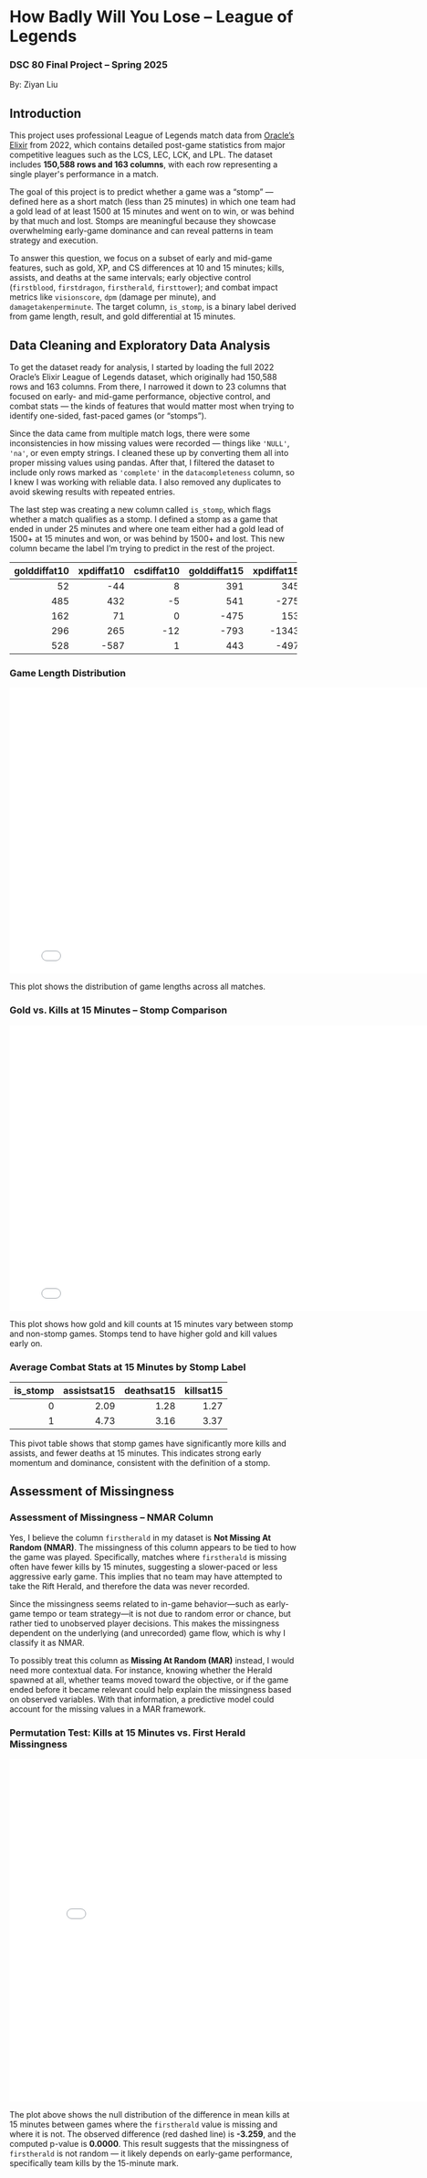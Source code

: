 # How Badly Will You Lose – League of Legends  
### DSC 80 Final Project – Spring 2025  
By: Ziyan Liu

## Introduction

This project uses professional League of Legends match data from [Oracle’s Elixir](https://oracleselixir.com/match-data/) from 2022, which contains detailed post-game statistics from major competitive leagues such as the LCS, LEC, LCK, and LPL. The dataset includes **150,588 rows and 163 columns**, with each row representing a single player's performance in a match.

The goal of this project is to predict whether a game was a “stomp” — defined here as a short match (less than 25 minutes) in which one team had a gold lead of at least 1500 at 15 minutes and went on to win, or was behind by that much and lost. Stomps are meaningful because they showcase overwhelming early-game dominance and can reveal patterns in team strategy and execution.

To answer this question, we focus on a subset of early and mid-game features, such as gold, XP, and CS differences at 10 and 15 minutes; kills, assists, and deaths at the same intervals; early objective control (`firstblood`, `firstdragon`, `firstherald`, `firsttower`); and combat impact metrics like `visionscore`, `dpm` (damage per minute), and `damagetakenperminute`. The target column, `is_stomp`, is a binary label derived from game length, result, and gold differential at 15 minutes.

## Data Cleaning and Exploratory Data Analysis

To get the dataset ready for analysis, I started by loading the full 2022 Oracle’s Elixir League of Legends dataset, which originally had 150,588 rows and 163 columns. From there, I narrowed it down to 23 columns that focused on early- and mid-game performance, objective control, and combat stats — the kinds of features that would matter most when trying to identify one-sided, fast-paced games (or “stomps”).

Since the data came from multiple match logs, there were some inconsistencies in how missing values were recorded — things like `'NULL'`, `'na'`, or even empty strings. I cleaned these up by converting them all into proper missing values using pandas. After that, I filtered the dataset to include only rows marked as `'complete'` in the `datacompleteness` column, so I knew I was working with reliable data. I also removed any duplicates to avoid skewing results with repeated entries.

The last step was creating a new column called `is_stomp`, which flags whether a match qualifies as a stomp. I defined a stomp as a game that ended in under 25 minutes and where one team either had a gold lead of 1500+ at 15 minutes and won, or was behind by 1500+ and lost. This new column became the label I’m trying to predict in the rest of the project.

|   golddiffat10 |   xpdiffat10 |   csdiffat10 |   golddiffat15 |   xpdiffat15 |   csdiffat15 |   killsat10 |   assistsat10 |   deathsat10 |   killsat15 |   assistsat15 |   deathsat15 |   firstblood |   firstdragon |   firstherald |   firsttower |   visionscore |   damagetakenperminute | datacompleteness   |   gamelength |   result |   is_stomp |
|---------------:|-------------:|-------------:|---------------:|-------------:|-------------:|------------:|--------------:|-------------:|------------:|--------------:|-------------:|-------------:|--------------:|--------------:|-------------:|--------------:|-----------------------:|:-------------------|-------------:|---------:|-----------:|
|             52 |          -44 |            8 |            391 |          345 |           14 |           0 |             0 |            0 |           0 |             1 |            0 |            0 |           nan |           nan |          nan |            26 |               1072.4   | complete           |         1713 |        0 |          0 |
|            485 |          432 |           -5 |            541 |         -275 |          -11 |           1 |             2 |            0 |           2 |             3 |            2 |            1 |           nan |           nan |          nan |            48 |                944.273 | complete           |         1713 |        0 |          0 |
|            162 |           71 |            0 |           -475 |          153 |            1 |           0 |             1 |            0 |           0 |             3 |            0 |            0 |           nan |           nan |          nan |            29 |                581.646 | complete           |         1713 |        0 |          0 |
|            296 |          265 |          -12 |           -793 |        -1343 |          -34 |           1 |             1 |            0 |           2 |             1 |            2 |            1 |           nan |           nan |          nan |            25 |                463.853 | complete           |         1713 |        0 |          0 |
|            528 |         -587 |            1 |            443 |         -497 |            7 |           1 |             1 |            0 |           1 |             2 |            2 |            1 |           nan |           nan |          nan |            69 |                475.026 | complete           |         1713 |        0 |          0 |


### Game Length Distribution

<iframe
  src="assets/game_length.html"
  width="800"
  height="500"
  frameborder="0">
</iframe>

This plot shows the distribution of game lengths across all matches.

### Gold vs. Kills at 15 Minutes – Stomp Comparison

<iframe
  src="assets/gold_kills_by_stomps.html"
  width="800"
  height="500"
  frameborder="0">
</iframe>

This plot shows how gold and kill counts at 15 minutes vary between stomp and non-stomp games. Stomps tend to have higher gold and kill values early on.
### Average Combat Stats at 15 Minutes by Stomp Label

|   is_stomp |   assistsat15 |   deathsat15 |   killsat15 |
|-----------:|--------------:|-------------:|------------:|
|          0 |          2.09 |         1.28 |        1.27 |
|          1 |          4.73 |         3.16 |        3.37 |

This pivot table shows that stomp games have significantly more kills and assists, and fewer deaths at 15 minutes. This indicates strong early momentum and dominance, consistent with the definition of a stomp.

## Assessment of Missingness

### Assessment of Missingness – NMAR Column

Yes, I believe the column `firstherald` in my dataset is **Not Missing At Random (NMAR)**. The missingness of this column appears to be tied to how the game was played. Specifically, matches where `firstherald` is missing often have fewer kills by 15 minutes, suggesting a slower-paced or less aggressive early game. This implies that no team may have attempted to take the Rift Herald, and therefore the data was never recorded.

Since the missingness seems related to in-game behavior—such as early-game tempo or team strategy—it is not due to random error or chance, but rather tied to unobserved player decisions. This makes the missingness dependent on the underlying (and unrecorded) game flow, which is why I classify it as NMAR.

To possibly treat this column as **Missing At Random (MAR)** instead, I would need more contextual data. For instance, knowing whether the Herald spawned at all, whether teams moved toward the objective, or if the game ended before it became relevant could help explain the missingness based on observed variables. With that information, a predictive model could account for the missing values in a MAR framework.

### Permutation Test: Kills at 15 Minutes vs. First Herald Missingness

<iframe
  src="assets/firstherald_missingness_test.html"
  width="800"
  height="600"
  frameborder="0"
></iframe>

The plot above shows the null distribution of the difference in mean kills at 15 minutes between games where the `firstherald` value is missing and where it is not. The observed difference (red dashed line) is **-3.259**, and the computed p-value is **0.0000**. This result suggests that the missingness of `firstherald` is not random — it likely depends on early-game performance, specifically team kills by the 15-minute mark.
